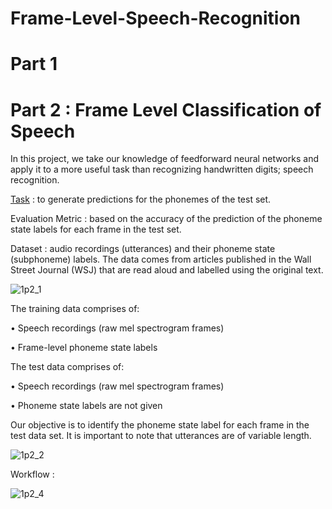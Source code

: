 # Frame-Level-Speech-Recognition

# Part 1


# Part 2 : Frame Level Classification of Speech

In this project, we take our knowledge of feedforward neural networks and apply it to a more useful task than recognizing handwritten digits; speech recognition. 

<u>Task</u> : to generate predictions for the phonemes of the test set. 

Evaluation Metric : based on the accuracy of the prediction of the phoneme state labels for each frame in the test set. 

Dataset : audio recordings (utterances) and their phoneme state (subphoneme) labels. The data comes from articles published in the Wall Street Journal (WSJ) that are read aloud and labelled using the original text. 

![1p2_1](https://user-images.githubusercontent.com/92863991/212860866-51a2caec-b7f1-4c7d-881b-b99fab3a813a.png)

The training data comprises of:

• Speech recordings (raw mel spectrogram frames)

• Frame-level phoneme state labels

The test data comprises of:

• Speech recordings (raw mel spectrogram frames)

• Phoneme state labels are not given

Our objective is to identify the phoneme state label for each frame in the test data set. It is important to note that utterances are of variable length.


![1p2_2](https://user-images.githubusercontent.com/92863991/212860863-96c2707c-54da-4e62-8fd1-3346584f9441.png)

Workflow : 

![1p2_4](https://user-images.githubusercontent.com/92863991/212860876-7f46e9dd-10b5-4a61-97a7-c8e3f541f272.png)
